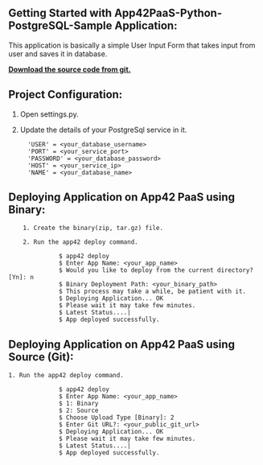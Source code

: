 Getting Started with App42PaaS-Python-PostgreSQL-Sample Application:
----------------------------------------------------

This application is basically a simple User Input Form that takes input from user and saves it in database.

<b>[Download the source code from git.](https://github.com/shephertz/App42PaaS-Python-PostgreSQL-Sample/archive/master.zip)</b>


Project Configuration:
----------------------

1. Open settings.py.

2. Update the details of your PostgreSql service in it.

         'USER' = <your_database_username>
         'PORT' = <your_service_port>
         'PASSWORD' = <your_database_password>
         'HOST' = <your_service_ip>
         'NAME' = <your_database_name>
		 

Deploying Application on App42 PaaS using Binary:
---------------------------------------------------
         
		1. Create the binary(zip, tar.gz) file.
		
		2. Run the app42 deploy command.
		
				  $ app42 deploy
                  $ Enter App Name: <your_app_name>
                  $ Would you like to deploy from the current directory? [Yn]: n
                  $ Binary Deployment Path: <your_binary_path>
                  $ This process may take a while, be patient with it.
                  $ Deploying Application... OK
                  $ Please wait it may take few minutes.
                  $ Latest Status....|
                  $ App deployed successfully.
				  

Deploying Application on App42 PaaS using Source (Git):
--------------------------------------------------------

	1. Run the app42 deploy command.
	
				  $ app42 deploy
                  $ Enter App Name: <your_app_name>
				  $ 1: Binary
				  $	2: Source
				  $ Choose Upload Type [Binary]: 2
				  $ Enter Git URL?: <your_public_git_url>
				  $ Deploying Application... OK
                  $ Please wait it may take few minutes.
                  $ Latest Status....|
                  $ App deployed successfully.

